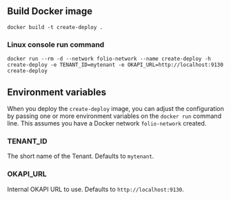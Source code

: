 ## Build Docker image

`docker build -t create-deploy .`

### Linux console run command

`docker run --rm -d --network folio-network --name create-deploy -h create-deploy -e TENANT_ID=mytenant -e OKAPI_URL=http://localhost:9130 create-deploy`

## Environment variables

When you deploy the `create-deploy` image, you can adjust the configuration by passing one or more environment variables on the `docker run` command line. This assumes you have a Docker network `folio-network` created.

### TENANT_ID

The short name of the Tenant. Defaults to `mytenant`.

### OKAPI_URL

Internal OKAPI URL to use. Defaults to `http://localhost:9130`.
